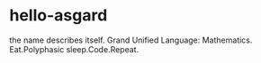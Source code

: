 # hello-asgard
the name describes itself.
Grand Unified Language: Mathematics.
Eat.Polyphasic sleep.Code.Repeat.

